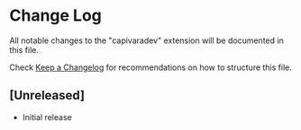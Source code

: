 # Change Log

All notable changes to the "capivaradev" extension will be documented in this file.

Check [Keep a Changelog](http://keepachangelog.com/) for recommendations on how to structure this file.

## [Unreleased]

- Initial release